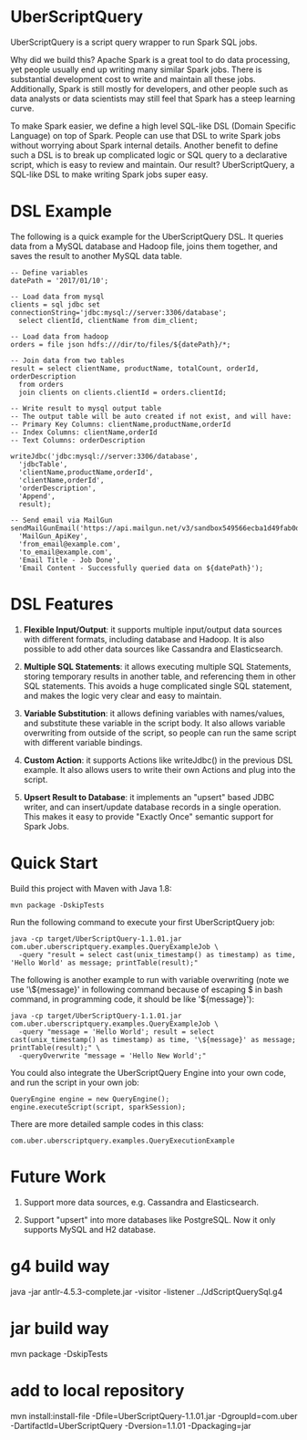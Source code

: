UberScriptQuery
============

UberScriptQuery is a script query wrapper to run Spark SQL jobs.

Why did we build this? Apache Spark is a great tool to do data processing, yet people usually end up writing many similar Spark jobs. There is substantial development cost to write and maintain all these jobs. Additionally, Spark is still mostly for developers, and other people such as data analysts or data scientists may still feel that Spark has a steep learning curve.

To make Spark easier, we define a high level SQL-like DSL (Domain Specific Language) on top of Spark. People can use that DSL to write Spark jobs without worrying about Spark internal details. Another benefit to define such a DSL is to break up complicated logic or SQL query to a declarative script, which is easy to review and maintain. Our result? UberScriptQuery, a SQL-like DSL to make writing Spark jobs super easy.

DSL Example
============

The following is a quick example for the UberScriptQuery DSL. It queries data from a MySQL database and Hadoop file, joins them together, and saves the result to another MySQL data table.

```
-- Define variables
datePath = '2017/01/10';
  
-- Load data from mysql
clients = sql jdbc set connectionString='jdbc:mysql://server:3306/database';
  select clientId, clientName from dim_client;
  
-- Load data from hadoop
orders = file json hdfs:///dir/to/files/${datePath}/*;
  
-- Join data from two tables
result = select clientName, productName, totalCount, orderId, orderDescription 
  from orders
  join clients on clients.clientId = orders.clientId;
  
-- Write result to mysql output table
-- The output table will be auto created if not exist, and will have:
-- Primary Key Columns: clientName,productName,orderId
-- Index Columns: clientName,orderId
-- Text Columns: orderDescription
  
writeJdbc('jdbc:mysql://server:3306/database',
  'jdbcTable',
  'clientName,productName,orderId',
  'clientName,orderId',
  'orderDescription',
  'Append',
  result);
  
-- Send email via MailGun
sendMailGunEmail('https://api.mailgun.net/v3/sandbox549566ecba1d49fab0d7b53d4cfb01a4.mailgun.org/messages',
  'MailGun_ApiKey',
  'from_email@example.com',
  'to_email@example.com',
  'Email Title - Job Done',
  'Email Content - Successfully queried data on ${datePath}');

```

DSL Features
============

1. **Flexible Input/Output**: it supports multiple input/output data sources with different formats, including database and Hadoop. It is also possible to add other data sources like Cassandra and Elasticsearch.

2. **Multiple SQL Statements**: it allows executing multiple SQL Statements, storing temporary results in another table, and referencing them in other SQL statements. This avoids a huge complicated single SQL statement, and makes the logic very clear and easy to maintain.

3. **Variable Substitution**: it allows defining variables with names/values, and substitute these variable in the script body. It also allows variable overwriting from outside of the script, so people can run the same script with different variable bindings.

4. **Custom Action**: it supports Actions like writeJdbc() in the previous DSL example. It also allows users to write their own Actions and plug into the script.

5. **Upsert Result to Database**: it implements an "upsert" based JDBC writer, and can insert/update database records in a single operation. This makes it easy to provide "Exactly Once" semantic support for Spark Jobs.

Quick Start
============

Build this project with Maven with Java 1.8:
```
mvn package -DskipTests
```

Run the following command to execute your first UberScriptQuery job:
```
java -cp target/UberScriptQuery-1.1.01.jar com.uber.uberscriptquery.examples.QueryExampleJob \
  -query "result = select cast(unix_timestamp() as timestamp) as time, 'Hello World' as message; printTable(result);" 
```

The following is another example to run with variable overwriting (note we use '&#92;${message}' in following command because of escaping $ in bash command, in programming code, it should be like '${message}'):
```
java -cp target/UberScriptQuery-1.1.01.jar com.uber.uberscriptquery.examples.QueryExampleJob \
  -query "message = 'Hello World'; result = select cast(unix_timestamp() as timestamp) as time, '\${message}' as message; printTable(result);" \
  -queryOverwrite "message = 'Hello New World';"
```

You could also integrate the UberScriptQuery Engine into your own code, and run the script in your own job:
```
QueryEngine engine = new QueryEngine();
engine.executeScript(script, sparkSession);
```

There are more detailed sample codes in this class:

```
com.uber.uberscriptquery.examples.QueryExecutionExample
```

Future Work
============

1. Support more data sources, e.g. Cassandra and Elasticsearch.

2. Support "upsert" into more databases like PostgreSQL. Now it only supports MySQL and H2 database.


g4 build way
============
java -jar antlr-4.5.3-complete.jar -visitor -listener ../JdScriptQuerySql.g4

jar build way
============
mvn package -DskipTests

add to local repository
============
mvn install:install-file -Dfile=UberScriptQuery-1.1.01.jar -DgroupId=com.uber -DartifactId=UberScriptQuery -Dversion=1.1.01 -Dpackaging=jar
